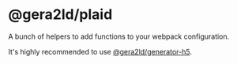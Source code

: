 # @gera2ld/plaid

A bunch of helpers to add functions to your webpack configuration.

It's highly recommended to use [@gera2ld/generator-h5](https://github.com/gera2ld/generator-h5).
